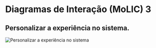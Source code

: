 #  Diagramas de Interação (MoLIC) 3
## Personalizar a experiência no sistema.

![Personalizar a experiência no sistema](https://github.com/user-attachments/assets/ee9ee27d-d526-4298-8f4f-0b62337cdfc5)

